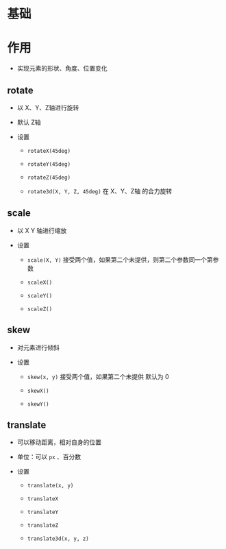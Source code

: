 # 基础

# 作用

  - 实现元素的形状、角度、位置变化

## rotate

  - 以 X、Y、Z轴进行旋转

  - 默认 Z轴

  - 设置

      - `rotateX(45deg)`

      - `rotateY(45deg)`

      - `rotateZ(45deg)`

      - `rotate3d(X, Y, Z, 45deg)` 在 X、Y、Z轴 的合力旋转

## scale

  - 以 X Y 轴进行缩放

  - 设置

      - `scale(X, Y)` 接受两个值，如果第二个未提供，则第二个参数同一个第参数

      - `scaleX()`

      - `scaleY()`

      - `scaleZ()`

## skew

  - 对元素进行倾斜

  - 设置

      - `skew(x, y)` 接受两个值，如果第二个未提供 默认为 0

      - `skewX()`

      - `skewY()`

## translate

  - 可以移动距离，相对自身的位置

  - 单位：可以 `px` 、百分数

  - 设置

      - `translate(x, y)`

      - `translateX`

      - `translateY`

      - `translateZ`

      - `translate3d(x, y, z)`
